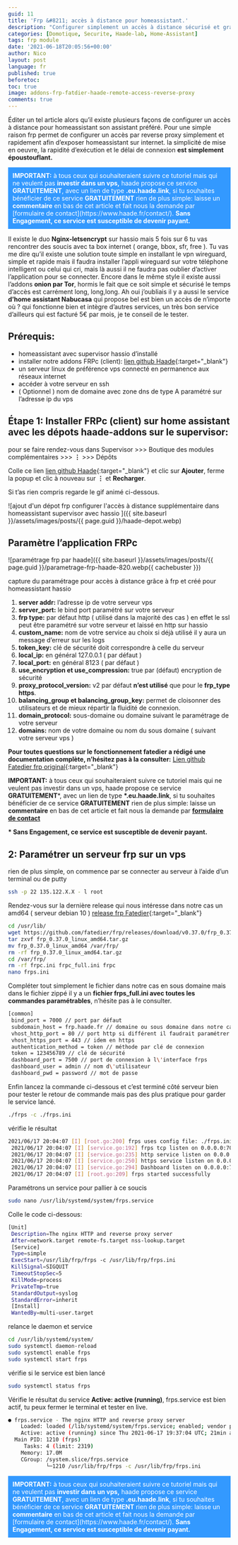 ```yaml
---
guid: 11
title: 'Frp &#8211; accès à distance pour homeassistant.'
description: "Configurer simplement un accès à distance sécurisé et gratuit avec Home assistant et notre module frp"
categories: [Domotique, Securite, Haade-lab, Home-Assistant]
tags: frp module
date: '2021-06-18T20:05:56+00:00'
author: Nico
layout: post
language: fr
published: true
beforetoc:
toc: true
image: addons-frp-fatdier-haade-remote-access-reverse-proxy
comments: true
---
```


Éditer un tel article alors qu’il existe plusieurs façons de configurer un accès à distance pour homeassistant son assistant préféré. Pour une simple raison frp permet de configurer un accès par reverse proxy simplement et rapidement afin d’exposer homeassistant sur internet. la simplicité de mise en oeuvre, la rapidité d’exécution et le délai de connexion **est simplement époustouflant.**

<div style="background-color:#3399ff; color:white; padding:10px"><strong>IMPORTANT:</strong> à tous ceux qui souhaiteraient suivre ce tutoriel mais qui ne veulent pas <strong>investir dans un vps,</strong> haade propose ce service <strong>GRATUITEMENT</strong>, avec un lien de type <strong>.eu.haade.link</strong>, si tu souhaites bénéficier de ce service <strong>GRATUITEMENT</strong> rien de plus simple: laisse un <strong>commentaire</strong> en bas de cet article et fait nous la demande par [formulaire de contact](https://www.haade.fr/contact/).
<strong>Sans Engagement, ce service est susceptible de devenir payant.</strong></div>

Il existe le duo **Nginx-letsencrypt** sur hassio mais 5 fois sur 6 tu vas rencontrer des soucis avec ta box internet ( orange, bbox, sfr, free ). Tu vas me dire qu’il existe une solution toute simple en installant le vpn wireguard, simple et rapide mais il faudra installer l’appli wireguard sur votre téléphone intelligent ou celui qui cri, mais là aussi il ne faudra pas oublier d’activer l’application pour se connecter. Encore dans le même style il existe aussi l’addons **onion par Tor**, hormis le fait que ce soit simple et sécurisé le temps d’accès est carrément long, long,long. Ah oui j’oubliais il y a aussi le service **d’home assistant Nabucasa** qui propose bel est bien un accès de n’importe où ? qui fonctionne bien et intègre d’autres services, un très bon service d’ailleurs qui est facturé 5€ par mois, je te conseil de le tester.

## Prérequis:

- homeassistant avec supervisor hassio d’installé
- installer notre addons FRPc (client): [lien github Haade](https://github.com/haade-administrator/haade-addons){:target="_blank"}
- un serveur linux de préférence vps connecté en permanence aux réseaux internet
- accéder à votre serveur en ssh
- ( Optionnel ) nom de domaine avec zone dns de type A paramétré sur l’adresse ip du vps

## Étape 1: Installer FRPc (client) sur home assistant avec les dépots haade-addons sur le supervisor:

pour se faire rendez-vous dans Supervisor &gt;&gt;&gt; Boutique des modules complémentaires &gt;&gt;&gt; **⋮** &gt;&gt;&gt; Dépôts

Colle ce lien [lien github Haade](https://github.com/haade-administrator/haade-addons){:target="_blank"} et clic sur **Ajouter**, ferme la popup et clic à nouveau sur **⋮** et **Recharger**.

Si t’as rien compris regarde le gif animé ci-dessous.

![ajout d'un dépot frp configurer l'accès à distance supplémentaire dans homeassistant supervisor avec hassio ]({{ site.baseurl }}/assets/images/posts/{{ page.guid }}/haade-depot.webp)

## Paramètre l’application FRPc

![paramétrage frp par haade]({{ site.baseurl }}/assets/images/posts/{{ page.guid }}/parametrage-frp-haade-820.webp{{ cachebuster }})

capture du paramétrage pour accès à distance grâce à frp et créé pour homeassistant hassio
1. **server addr:** l’adresse ip de votre serveur vps
2. **server\_port:** le bind port paramétré sur votre serveur
3. **frp type:** par défaut http ( utilisé dans la majorité des cas ) en effet le ssl peut être paramétré sur votre serveur et laissé en http sur hassio
4. **custom\_name:** nom de votre service au choix si déjà utilisé il y aura un message d’erreur sur les logs
5. **token\_key:** clé de sécurité doit correspondre à celle du serveur
6. **local\_ip:** en général 127.0.0.1 ( par défaut )
7. **local\_port:** en général 8123 ( par défaut )
8. **use\_encryption et use\_compression:** true par (défaut) encryption de sécurité
9. **proxy\_protocol\_version:** v2 par défaut **n’est utilisé** que pour le **frp\_type https**.
10. **balancing\_group et balancing\_group\_key:** permet de cloisonner des utilisateurs et de mieux répartir la fluidité de connexion.
11. **domain\_protocol:** sous-domaine ou domaine suivant le paramétrage de votre serveur
12. **domains:** nom de votre domaine ou nom du sous domaine ( suivant votre serveur vps )

**Pour toutes questions sur le fonctionnement fatedier a rédigé une documentation complète, n’hésitez pas à la consulter:** [Lien github Fatedier frp original](https://github.com/fatedier/frp/blob/dev/README.md){:target="_blank"}

**IMPORTANT:** à tous ceux qui souhaiteraient suivre ce tutoriel mais qui ne veulent pas investir dans un vps, haade propose ce service **GRATUITEMENT**\*, avec un lien de type **\*.eu.haade.link**, si tu souhaites bénéficier de ce service **GRATUITEMENT** rien de plus simple: laisse un **commentaire** en bas de cet article et fait nous la demande par **[formulaire de contact](https://www.haade.fr/contact/)**

**\* Sans Engagement, ce service est susceptible de devenir payant.**

## 2: Paramétrer un serveur frp sur un vps

rien de plus simple, on commence par se connecter au serveur à l’aide d’un terminal ou de putty

```bash
ssh -p 22 135.122.X.X - l root
```

Rendez-vous sur la dernière release qui nous intéresse dans notre cas un amd64 ( serveur debian 10 ) [release frp Fatedier](https://github.com/fatedier/frp/releases){:target="_blank"}

```bash
cd /usr/lib/
wget https://github.com/fatedier/frp/releases/download/v0.37.0/frp_0.37.0_linux_amd64.tar.gz
tar zxvf frp_0.37.0_linux_amd64.tar.gz
mv frp_0.37.0_linux_amd64 /var/frp/
rm -rf frp_0.37.0_linux_amd64.tar.gz
cd /var/frp/
rm -rf frpc.ini frpc_full.ini frpc
nano frps.ini
```

Compléter tout simplement le fichier dans notre cas en sous domaine mais dans le fichier zippé il y a un **fichier frps\_full.ini avec toutes les commandes paramétrables**, n’hésite pas à le consulter.

```bash
[common]
 bind_port = 7000 // port par défaut
 subdomain_host = frp.haade.fr // domaine ou sous domaine dans notre cas un sous domaine
 vhost_http_port = 80 // port http si différent il faudrait paramétrer nginx sur le serveur
 vhost_https_port = 443 // idem en https
 authentication_method = token // méthode par clé de connexion
 token = 123456789 // clé de sécurité
 dashboard_port = 7500 // port de connexion à l\'interface frps
 dashboard_user = admin // nom d\'utilisateur
 dashboard_pwd = password // mot de passe
```

Enfin lancez la commande ci-dessous et c’est terminé côté serveur bien pour tester le retour de commande mais pas des plus pratique pour garder le service lancé.

```bash
./frps -c ./frps.ini
```

vérifie le résultat

```bash
2021/06/17 20:04:07 [I] [root.go:200] frps uses config file: ./frps.ini
 2021/06/17 20:04:07 [I] [service.go:192] frps tcp listen on 0.0.0.0:7000
 2021/06/17 20:04:07 [I] [service.go:235] http service listen on 0.0.0.0:80
 2021/06/17 20:04:07 [I] [service.go:250] https service listen on 0.0.0.0:8443
 2021/06/17 20:04:07 [I] [service.go:294] Dashboard listen on 0.0.0.0:7500
 2021/06/17 20:04:07 [I] [root.go:209] frps started successfully
```

Paramétrons un service pour pallier à ce soucis

```bash
sudo nano /usr/lib/systemd/system/frps.service
```

Colle le code ci-dessous:

```bash
[Unit]
 Description=The nginx HTTP and reverse proxy server
 After=network.target remote-fs.target nss-lookup.target
 [Service]
 Type=simple
 ExecStart=/usr/lib/frp/frps -c /usr/lib/frp/frps.ini
 KillSignal=SIGQUIT
 TimeoutStopSec=5
 KillMode=process
 PrivateTmp=true
 StandardOutput=syslog
 StandardError=inherit
 [Install]
 WantedBy=multi-user.target
```

relance le daemon et service

```bash
cd /usr/lib/systemd/system/
sudo systemctl daemon-reload
sudo systemctl enable frps
sudo systemctl start frps
```


vérifie si le service est bien lancé

```bash
sudo systemctl status frps
```


Vérifie le résultat du service **Active: active (running)**, frps.service est bien actif, tu peux fermer le terminal et tester en live.

```bash
● frps.service - The nginx HTTP and reverse proxy server
    Loaded: loaded (/lib/systemd/system/frps.service; enabled; vendor preset: ena
    Active: active (running) since Thu 2021-06-17 19:37:04 UTC; 21min ago
  Main PID: 1210 (frps)
     Tasks: 4 (limit: 2319)
    Memory: 17.0M
    CGroup: /system.slice/frps.service
            └─1210 /usr/lib/frp/frps -c /usr/lib/frp/frps.ini
```

<div style="background-color:#3399ff; color:white; padding:10px"><strong>IMPORTANT:</strong> à tous ceux qui souhaiteraient suivre ce tutoriel mais qui ne veulent pas <strong>investir dans un vps,</strong> haade propose ce service <strong>GRATUITEMENT</strong>, avec un lien de type <strong>.eu.haade.link</strong>, si tu souhaites bénéficier de ce service <strong>GRATUITEMENT</strong> rien de plus simple: laisse un <strong>commentaire</strong> en bas de cet article et fait nous la demande par [formulaire de contact](https://www.haade.fr/contact/).
<strong>Sans Engagement, ce service est susceptible de devenir payant.</strong></div>
